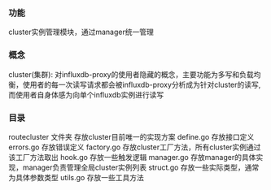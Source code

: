 ### 功能
cluster实例管理模块，通过manager统一管理

### 概念
cluster(集群): 对influxdb-proxy的使用者隐藏的概念，主要功能为多写和负载均衡，使用者的每一次读写请求都会被influxdb-proxy分析成为针对cluster的读写,而使用者自身体感为向单个influxdb实例进行读写

### 目录
routecluster 文件夹  存放cluster目前唯一的实现方案
define.go 存放接口定义
errors.go 存放错误定义
factory.go 存放cluster工厂方法，所有cluster实例通过该工厂方法取出
hook.go 存放一些触发逻辑
manager.go 存放manager的具体实现，manager负责管理全局cluster实例列表
struct.go 存放一些实际类型，通常为具体参数类型
utils.go 存放一些工具方法

